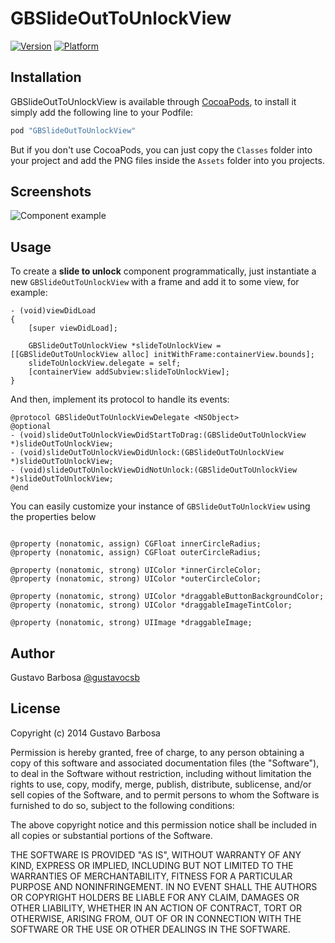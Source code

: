 # GBSlideOutToUnlockView


[![Version](http://cocoapod-badges.herokuapp.com/v/GBSlideOutToUnlockView/badge.png)](http://cocoadocs.org/docsets/GBSlideOutToUnlockView)
[![Platform](http://cocoapod-badges.herokuapp.com/p/GBSlideOutToUnlockView/badge.png)](http://cocoadocs.org/docsets/GBSlideOutToUnlockView)

## Installation

GBSlideOutToUnlockView is available through [CocoaPods](http://cocoapods.org), to install
it simply add the following line to your Podfile:

```ruby
pod "GBSlideOutToUnlockView"
```

But if you don't use CocoaPods, you can just copy the `Classes` folder into your project and add the PNG files inside the `Assets` folder into you projects.

## Screenshots

![Component example](https://raw.github.com/barbosa/GBSlideOutToUnlockView/master/screenshot.gif)

## Usage

To create a **slide to unlock** component programmatically, just instantiate a new `GBSlideOutToUnlockView` with a frame and add it to some view, for example:

```objc
- (void)viewDidLoad
{
    [super viewDidLoad];
    
    GBSlideOutToUnlockView *slideToUnlockView = [[GBSlideOutToUnlockView alloc] initWithFrame:containerView.bounds];
    slideToUnlockView.delegate = self;
    [containerView addSubview:slideToUnlockView];
}
```

And then, implement its protocol to handle its events:

```objc
@protocol GBSlideOutToUnlockViewDelegate <NSObject>
@optional
- (void)slideOutToUnlockViewDidStartToDrag:(GBSlideOutToUnlockView *)slideOutToUnlockView;
- (void)slideOutToUnlockViewDidUnlock:(GBSlideOutToUnlockView *)slideOutToUnlockView;
- (void)slideOutToUnlockViewDidNotUnlock:(GBSlideOutToUnlockView *)slideOutToUnlockView;
@end
```

You can easily customize your instance of `GBSlideOutToUnlockView` using the properties below

```objc

@property (nonatomic, assign) CGFloat innerCircleRadius;
@property (nonatomic, assign) CGFloat outerCircleRadius;

@property (nonatomic, strong) UIColor *innerCircleColor;
@property (nonatomic, strong) UIColor *outerCircleColor;

@property (nonatomic, strong) UIColor *draggableButtonBackgroundColor;
@property (nonatomic, strong) UIColor *draggableImageTintColor;

@property (nonatomic, strong) UIImage *draggableImage;
```

## Author

Gustavo Barbosa [@gustavocsb](http://twitter.com/gustavocsb)

## License

Copyright (c) 2014 Gustavo Barbosa

Permission is hereby granted, free of charge, to any person obtaining a copy
of this software and associated documentation files (the "Software"), to deal
in the Software without restriction, including without limitation the rights
to use, copy, modify, merge, publish, distribute, sublicense, and/or sell
copies of the Software, and to permit persons to whom the Software is
furnished to do so, subject to the following conditions:

The above copyright notice and this permission notice shall be included in
all copies or substantial portions of the Software.

THE SOFTWARE IS PROVIDED "AS IS", WITHOUT WARRANTY OF ANY KIND, EXPRESS OR
IMPLIED, INCLUDING BUT NOT LIMITED TO THE WARRANTIES OF MERCHANTABILITY,
FITNESS FOR A PARTICULAR PURPOSE AND NONINFRINGEMENT. IN NO EVENT SHALL THE
AUTHORS OR COPYRIGHT HOLDERS BE LIABLE FOR ANY CLAIM, DAMAGES OR OTHER
LIABILITY, WHETHER IN AN ACTION OF CONTRACT, TORT OR OTHERWISE, ARISING FROM,
OUT OF OR IN CONNECTION WITH THE SOFTWARE OR THE USE OR OTHER DEALINGS IN
THE SOFTWARE.
